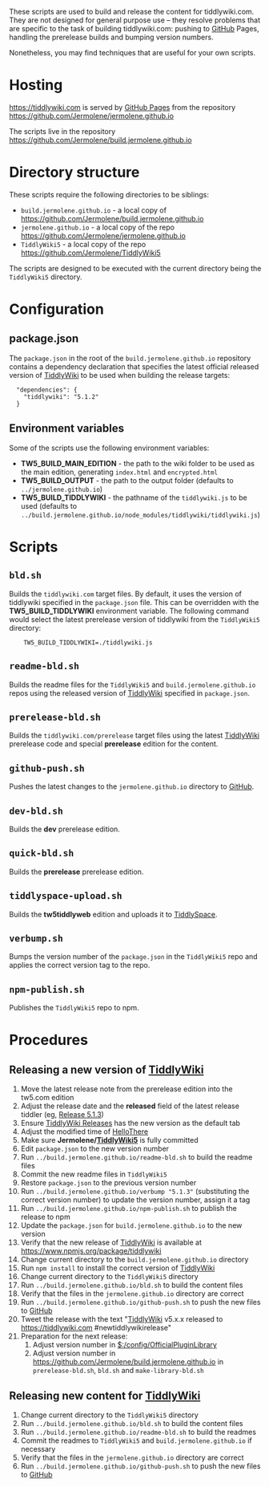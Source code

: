 <p>These scripts are used to build and release the content for tiddlywiki.com. They are not designed for general purpose use – they resolve problems that are specific to the task of building tiddlywiki.com: pushing to <a class="tc-tiddlylink tc-tiddlylink-missing" href="#GitHub">GitHub</a> Pages, handling the prerelease builds and bumping version numbers.</p><p>Nonetheless, you may find techniques that are useful for your own scripts.</p><h1 class="">Hosting</h1><p><a class="tc-tiddlylink-external" href="https://tiddlywiki.com" rel="noopener noreferrer" target="_blank">https://tiddlywiki.com</a> is served by <a class="tc-tiddlylink-external" href="https://pages.github.com" rel="noopener noreferrer" target="_blank">GitHub Pages</a> from the repository <a class="tc-tiddlylink-external" href="https://github.com/Jermolene/jermolene.github.io" rel="noopener noreferrer" target="_blank">https://github.com/Jermolene/jermolene.github.io</a></p><p>The scripts live in the repository <a class="tc-tiddlylink-external" href="https://github.com/Jermolene/build.jermolene.github.io" rel="noopener noreferrer" target="_blank">https://github.com/Jermolene/build.jermolene.github.io</a></p><h1 class="">Directory structure</h1><p>These scripts require the following directories to be siblings:</p><ul><li><code>build.jermolene.github.io</code> - a local copy of <a class="tc-tiddlylink-external" href="https://github.com/Jermolene/build.jermolene.github.io" rel="noopener noreferrer" target="_blank">https://github.com/Jermolene/build.jermolene.github.io</a></li><li><code>jermolene.github.io</code> - a local copy of the repo <a class="tc-tiddlylink-external" href="https://github.com/Jermolene/jermolene.github.io" rel="noopener noreferrer" target="_blank">https://github.com/Jermolene/jermolene.github.io</a></li><li><code>TiddlyWiki5</code> - a local copy of the repo <a class="tc-tiddlylink-external" href="https://github.com/Jermolene/TiddlyWiki5" rel="noopener noreferrer" target="_blank">https://github.com/Jermolene/TiddlyWiki5</a></li></ul><p>The scripts are designed to be executed with the current directory being the <code>TiddlyWiki5</code> directory.</p><h1 class="">Configuration</h1><h2 class="">package.json</h2><p>The <code>package.json</code> in the root of the <code>build.jermolene.github.io</code> repository contains a dependency declaration that specifies the latest official released version of <a class="tc-tiddlylink tc-tiddlylink-resolves" href="#TiddlyWiki">TiddlyWiki</a> to be used when building the release targets:</p><pre><code>  &quot;dependencies&quot;: {
    &quot;tiddlywiki&quot;: &quot;5.1.2&quot;
  }</code></pre><h2 class="">Environment variables</h2><p>Some of the scripts use the following environment variables:</p><ul><li><strong>TW5_BUILD_MAIN_EDITION</strong> - the path to the wiki folder to be used as the main edition, generating <code>index.html</code> and <code>encrypted.html</code></li><li><strong>TW5_BUILD_OUTPUT</strong> - the path to the output folder (defaults to <code>../jermolene.github.io</code>)</li><li><strong>TW5_BUILD_TIDDLYWIKI</strong> - the pathname of the <code>tiddlywiki.js</code> to be used (defaults to <code>../build.jermolene.github.io/node_modules/tiddlywiki/tiddlywiki.js</code>)</li></ul><h1 class="">Scripts</h1><h2 class=""><code>bld.sh</code></h2><p>Builds the <code>tiddlywiki.com</code> target files. By default, it uses the version of tiddlywiki specified in the <code>package.json</code> file. This can be overridden with the <strong>TW5_BUILD_TIDDLYWIKI</strong> environment variable. The following command would select the latest prerelease version of tiddlywiki from the <code>TiddlyWiki5</code> directory:</p><pre class="bash hljs"><code>    TW5_BUILD_TIDDLYWIKI=./tiddlywiki.js</code></pre><h2 class=""><code>readme-bld.sh</code></h2><p>Builds the readme files for the <code>TiddlyWiki5</code> and <code>build.jermolene.github.io</code> repos using the released version of <a class="tc-tiddlylink tc-tiddlylink-resolves" href="#TiddlyWiki">TiddlyWiki</a> specified in <code>package.json</code>.</p><h2 class=""><code>prerelease-bld.sh</code></h2><p>Builds the <code>tiddlywiki.com/prerelease</code> target files using the latest <a class="tc-tiddlylink tc-tiddlylink-resolves" href="#TiddlyWiki">TiddlyWiki</a> prerelease code and special <strong>prerelease</strong> edition for the content.</p><h2 class=""><code>github-push.sh</code></h2><p>Pushes the latest changes to the <code>jermolene.github.io</code> directory to <a class="tc-tiddlylink tc-tiddlylink-missing" href="#GitHub">GitHub</a>.</p><h2 class=""><code>dev-bld.sh</code></h2><p>Builds the <strong>dev</strong> prerelease edition.</p><h2 class=""><code>quick-bld.sh</code></h2><p>Builds the <strong>prerelease</strong> prerelease edition.</p><h2 class=""><code>tiddlyspace-upload.sh</code></h2><p>Builds the <strong>tw5tiddlyweb</strong> edition and uploads it to <a class="tc-tiddlylink tc-tiddlylink-missing" href="#TiddlySpace">TiddlySpace</a>.</p><h2 class=""><code>verbump.sh</code></h2><p>Bumps the version number of the <code>package.json</code> in the <code>TiddlyWiki5</code> repo and applies the correct version tag to the repo.</p><h2 class=""><code>npm-publish.sh</code></h2><p>Publishes the <code>TiddlyWiki5</code> repo to npm.</p><h1 class="">Procedures</h1><h2 class="">Releasing a new version of <a class="tc-tiddlylink tc-tiddlylink-resolves" href="#TiddlyWiki">TiddlyWiki</a></h2><ol><li>Move the latest release note from the prerelease edition into the tw5.com edition</li><li>Adjust the release date and the <strong>released</strong> field of the latest release tiddler (eg, <a class="tc-tiddlylink tc-tiddlylink-missing" href="#Release%205.1.3">Release 5.1.3</a>)</li><li>Ensure <a class="tc-tiddlylink tc-tiddlylink-missing" href="#TiddlyWiki%20Releases">TiddlyWiki Releases</a> has the new version as the default tab</li><li>Adjust the modified time of <a class="tc-tiddlylink tc-tiddlylink-resolves" href="#HelloThere">HelloThere</a></li><li>Make sure <strong>Jermolene/<a class="tc-tiddlylink tc-tiddlylink-missing" href="#TiddlyWiki5">TiddlyWiki5</a></strong> is fully committed</li><li>Edit <code>package.json</code> to the new version number</li><li>Run <code>../build.jermolene.github.io/readme-bld.sh</code> to build the readme files</li><li>Commit the new readme files in <code>TiddlyWiki5</code> </li><li>Restore <code>package.json</code> to the previous version number</li><li>Run <code>../build.jermolene.github.io/verbump &quot;5.1.3&quot;</code> (substituting the correct version number) to update the version number, assign it a tag </li><li>Run <code>../build.jermolene.github.io/npm-publish.sh</code> to publish the release to npm</li><li>Update the <code>package.json</code> for <code>build.jermolene.github.io</code> to the new version</li><li>Verify that the new release of <a class="tc-tiddlylink tc-tiddlylink-resolves" href="#TiddlyWiki">TiddlyWiki</a> is available at <a class="tc-tiddlylink-external" href="https://www.npmjs.org/package/tiddlywiki" rel="noopener noreferrer" target="_blank">https://www.npmjs.org/package/tiddlywiki</a></li><li>Change current directory to the <code>build.jermolene.github.io</code> directory</li><li>Run <code>npm install</code> to install the correct version of <a class="tc-tiddlylink tc-tiddlylink-resolves" href="#TiddlyWiki">TiddlyWiki</a></li><li>Change current directory to the <code>TiddlyWiki5</code> directory</li><li>Run <code>../build.jermolene.github.io/bld.sh</code> to build the content files</li><li>Verify that the files in the <code>jermolene.github.io</code> directory are correct</li><li>Run <code>../build.jermolene.github.io/github-push.sh</code> to push the new files to <a class="tc-tiddlylink tc-tiddlylink-missing" href="#GitHub">GitHub</a></li><li>Tweet the release with the text &quot;<a class="tc-tiddlylink tc-tiddlylink-resolves" href="#TiddlyWiki">TiddlyWiki</a> v5.x.x released to <a class="tc-tiddlylink-external" href="https://tiddlywiki.com" rel="noopener noreferrer" target="_blank">https://tiddlywiki.com</a> #newtiddlywikirelease&quot;</li><li>Preparation for the next release:<ol><li>Adjust version number in <a class="tc-tiddlylink tc-tiddlylink-shadow" href="#%24%3A%2Fconfig%2FOfficialPluginLibrary">$:/config/OfficialPluginLibrary</a></li><li>Adjust version number in <a class="tc-tiddlylink-external" href="https://github.com/Jermolene/build.jermolene.github.io" rel="noopener noreferrer" target="_blank">https://github.com/Jermolene/build.jermolene.github.io</a> in <code>prerelease-bld.sh</code>, <code>bld.sh</code> and <code>make-library-bld.sh</code></li></ol></li></ol><h2 class="">Releasing new content for <a class="tc-tiddlylink tc-tiddlylink-resolves" href="#TiddlyWiki">TiddlyWiki</a></h2><ol><li>Change current directory to the <code>TiddlyWiki5</code> directory</li><li>Run <code>../build.jermolene.github.io/bld.sh</code> to build the content files</li><li>Run <code>../build.jermolene.github.io/readme-bld.sh</code> to build the readmes</li><li>Commit the readmes to <code>TiddlyWiki5</code> and <code>build.jermolene.github.io</code> if necessary</li><li>Verify that the files in the <code>jermolene.github.io</code> directory are correct</li><li>Run <code>../build.jermolene.github.io/github-push.sh</code> to push the new files to <a class="tc-tiddlylink tc-tiddlylink-missing" href="#GitHub">GitHub</a></li></ol>